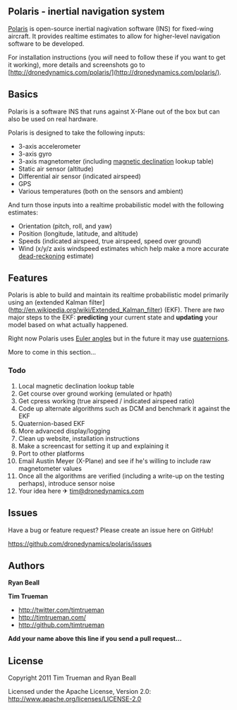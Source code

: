 ## Polaris - inertial navigation system

[Polaris](http://github.com/dronedynamics/polaris/) is open-source inertial nagivation software (INS) for fixed-wing aircraft. It provides realtime estimates to allow for higher-level navigation software to be developed.

For installation instructions (you _will_ need to follow these if you want to get it working), more details and screenshots go to [http://dronedynamics.com/polaris/](http://dronedynamics.com/polaris/).

## Basics

Polaris is a software INS that runs against X-Plane out of the box but can also be used on real hardware.

Polaris is designed to take the following inputs:

- 3-axis accelerometer
- 3-axis gyro
- 3-axis magnetometer (including [magnetic declination](http://en.wikipedia.org/wiki/Magnetic_declination) lookup table)
- Static air sensor (altitude)
- Differential air sensor (indicated airspeed)
- GPS
- Various temperatures (both on the sensors and ambient)

And turn those inputs into a realtime probabilistic model with the following estimates:

- Orientation (pitch, roll, and yaw)
- Position (longitude, latitude, and altitude)
- Speeds (indicated airspeed, true airspeed, speed over ground)
- Wind (x/y/z axis windspeed estimates which help make a more accurate [dead-reckoning](http://en.wikipedia.org/wiki/Dead_reckoning) estimate)

## Features

Polaris is able to build and maintain its realtime probabilistic model primarily using an (extended Kalman filter](http://en.wikipedia.org/wiki/Extended_Kalman_filter) (EKF). There are _two_ major steps to the EKF: **predicting** your current state and **updating** your model based on what actually happened.

Right now Polaris uses [Euler angles](http://en.wikipedia.org/wiki/Euler_angles) but in the future it may use [quaternions](http://en.wikipedia.org/wiki/Quaternion).

More to come in this section…

### Todo

1. Local magnetic declination lookup table
2. Get course over ground working (emulated or hpath)
3. Get cpress working (true airspeed / indicated airspeed ratio)
4. Code up alternate algorithms such as DCM and benchmark it against the EKF
5. Quaternion-based EKF
6. More advanced display/logging
7. Clean up website, installation instructions
8. Make a screencast for setting it up and explaining it
9. Port to other platforms
10. Email Austin Meyer (X-Plane) and see if he's willing to include raw magnetometer values
11. Once all the algorithms are verified (including a write-up on the testing perhaps), introduce sensor noise
12. Your idea here ✈ [tim@dronedynamics.com](mailto:tim@dronedynamics.com)

## Issues

Have a bug or feature request? Please create an issue here on GitHub!

https://github.com/dronedynamics/polaris/issues

## Authors

**Ryan Beall**

**Tim Trueman**

+ http://twitter.com/timtrueman
+ http://timtrueman.com/
+ http://github.com/timtrueman

**Add your name above this line if you send a pull request…**

## License

Copyright 2011 Tim Trueman and Ryan Beall

Licensed under the Apache License, Version 2.0: http://www.apache.org/licenses/LICENSE-2.0